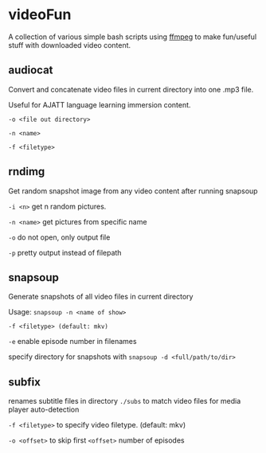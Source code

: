 # videoFun
A collection of various simple bash scripts using [ffmpeg](https://ffmpeg.org/) to make fun/useful stuff with downloaded video content.

**audiocat**
---
Convert and concatenate video files in current directory into one .mp3 file.

Useful for AJATT language learning immersion content. 

`-o <file out directory>`

`-n <name>`

`-f <filetype>`

**rndimg**
---
Get random snapshot image from any video content after running snapsoup

`-i <n>` get n random pictures.

`-n <name>` get pictures from specific name 

`-o` do not open, only output file

`-p` pretty output instead of filepath


**snapsoup**
---
Generate snapshots of all video files in current directory

Usage: `snapsoup -n <name of show>`

`-f <filetype> (default: mkv)`

`-e` enable episode number in filenames

specify directory for snapshots with `snapsoup -d <full/path/to/dir>`



**subfix**
---
renames subtitle files in directory `./subs` to match video files for media player auto-detection

`-f <filetype>` to specify video filetype. (default: mkv) 

`-o <offset>` to skip first `<offset>` number of episodes

